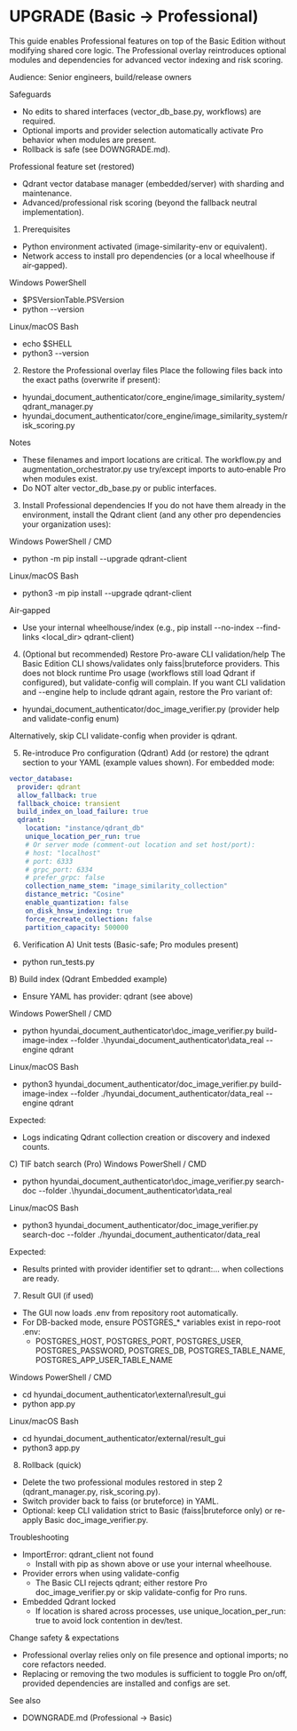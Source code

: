 # UPGRADE (Basic → Professional)

This guide enables Professional features on top of the Basic Edition without modifying shared core logic. The Professional overlay reintroduces optional modules and dependencies for advanced vector indexing and risk scoring.

Audience: Senior engineers, build/release owners

Safeguards
- No edits to shared interfaces (vector_db_base.py, workflows) are required.
- Optional imports and provider selection automatically activate Pro behavior when modules are present.
- Rollback is safe (see DOWNGRADE.md).

Professional feature set (restored)
- Qdrant vector database manager (embedded/server) with sharding and maintenance.
- Advanced/professional risk scoring (beyond the fallback neutral implementation).

1) Prerequisites
- Python environment activated (image-similarity-env or equivalent).
- Network access to install pro dependencies (or a local wheelhouse if air‑gapped).

Windows PowerShell
- $PSVersionTable.PSVersion
- python --version

Linux/macOS Bash
- echo $SHELL
- python3 --version

2) Restore the Professional overlay files
Place the following files back into the exact paths (overwrite if present):

- hyundai_document_authenticator/core_engine/image_similarity_system/qdrant_manager.py
- hyundai_document_authenticator/core_engine/image_similarity_system/risk_scoring.py

Notes
- These filenames and import locations are critical. The workflow.py and augmentation_orchestrator.py use try/except imports to auto‑enable Pro when modules exist.
- Do NOT alter vector_db_base.py or public interfaces.

3) Install Professional dependencies
If you do not have them already in the environment, install the Qdrant client (and any other pro dependencies your organization uses):

Windows PowerShell / CMD
- python -m pip install --upgrade qdrant-client

Linux/macOS Bash
- python3 -m pip install --upgrade qdrant-client

Air‑gapped
- Use your internal wheelhouse/index (e.g., pip install --no-index --find-links <local_dir> qdrant-client)

4) (Optional but recommended) Restore Pro-aware CLI validation/help
The Basic Edition CLI shows/validates only faiss|bruteforce providers. This does not block runtime Pro usage (workflows still load Qdrant if configured), but validate-config will complain. If you want CLI validation and --engine help to include qdrant again, restore the Pro variant of:

- hyundai_document_authenticator/doc_image_verifier.py (provider help and validate-config enum)

Alternatively, skip CLI validate-config when provider is qdrant.

5) Re-introduce Pro configuration (Qdrant)
Add (or restore) the qdrant section to your YAML (example values shown). For embedded mode:

```yaml
vector_database:
  provider: qdrant
  allow_fallback: true
  fallback_choice: transient
  build_index_on_load_failure: true
  qdrant:
    location: "instance/qdrant_db"
    unique_location_per_run: true
    # Or server mode (comment-out location and set host/port):
    # host: "localhost"
    # port: 6333
    # grpc_port: 6334
    # prefer_grpc: false
    collection_name_stem: "image_similarity_collection"
    distance_metric: "Cosine"
    enable_quantization: false
    on_disk_hnsw_indexing: true
    force_recreate_collection: false
    partition_capacity: 500000
```

6) Verification
A) Unit tests (Basic-safe; Pro modules present)
- python run_tests.py

B) Build index (Qdrant Embedded example)
- Ensure YAML has provider: qdrant (see above)

Windows PowerShell / CMD
- python hyundai_document_authenticator\doc_image_verifier.py build-image-index --folder .\hyundai_document_authenticator\data_real --engine qdrant

Linux/macOS Bash
- python3 hyundai_document_authenticator/doc_image_verifier.py build-image-index --folder ./hyundai_document_authenticator/data_real --engine qdrant

Expected:
- Logs indicating Qdrant collection creation or discovery and indexed counts.

C) TIF batch search (Pro)
Windows PowerShell / CMD
- python hyundai_document_authenticator\doc_image_verifier.py search-doc --folder .\hyundai_document_authenticator\data_real

Linux/macOS Bash
- python3 hyundai_document_authenticator/doc_image_verifier.py search-doc --folder ./hyundai_document_authenticator/data_real

Expected:
- Results printed with provider identifier set to qdrant:... when collections are ready.

7) Result GUI (if used)
- The GUI now loads .env from repository root automatically.
- For DB-backed mode, ensure POSTGRES_* variables exist in repo-root .env:
  - POSTGRES_HOST, POSTGRES_PORT, POSTGRES_USER, POSTGRES_PASSWORD, POSTGRES_DB, POSTGRES_TABLE_NAME, POSTGRES_APP_USER_TABLE_NAME

Windows PowerShell / CMD
- cd hyundai_document_authenticator\external\result_gui
- python app.py

Linux/macOS Bash
- cd hyundai_document_authenticator/external/result_gui
- python3 app.py

8) Rollback (quick)
- Delete the two professional modules restored in step 2 (qdrant_manager.py, risk_scoring.py).
- Switch provider back to faiss (or bruteforce) in YAML.
- Optional: keep CLI validation strict to Basic (faiss|bruteforce only) or re-apply Basic doc_image_verifier.py.

Troubleshooting
- ImportError: qdrant_client not found
  - Install with pip as shown above or use your internal wheelhouse.
- Provider errors when using validate-config
  - The Basic CLI rejects qdrant; either restore Pro doc_image_verifier.py or skip validate-config for Pro runs.
- Embedded Qdrant locked
  - If location is shared across processes, use unique_location_per_run: true to avoid lock contention in dev/test.

Change safety & expectations
- Professional overlay relies only on file presence and optional imports; no core refactors needed.
- Replacing or removing the two modules is sufficient to toggle Pro on/off, provided dependencies are installed and configs are set.

See also
- DOWNGRADE.md (Professional → Basic)
